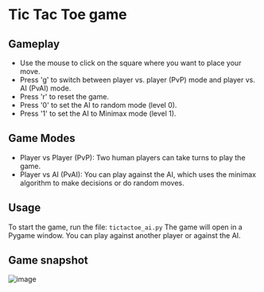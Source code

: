# Tic Tac Toe game

## Gameplay
- Use the mouse to click on the square where you want to place your move.
- Press 'g' to switch between player vs. player (PvP) mode and player vs. AI (PvAI) mode.
- Press 'r' to reset the game.
- Press '0' to set the AI to random mode (level 0).
- Press '1' to set the AI to Minimax mode (level 1).

## Game Modes
- Player vs Player (PvP): Two human players can take turns to play the game.
- Player vs AI (PvAI): You can play against the AI, which uses the minimax algorithm to make decisions or do random moves.

## Usage
To start the game, run the file:
`tictactoe_ai.py`
The game will open in a Pygame window. You can play against another player or against the AI.

## Game snapshot
![image](https://github.com/LAICEROO/Tic-Tac-Toe/assets/93771973/e8fee2b2-d2a3-4209-8233-4d1ae7e95161)
